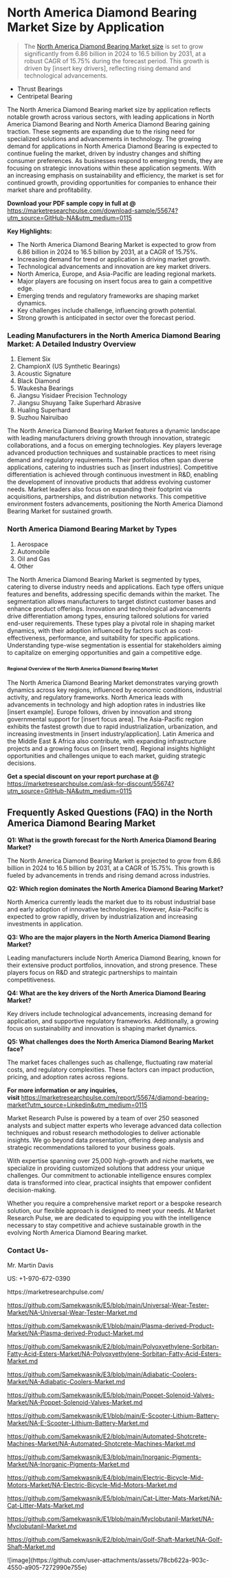 <h1>North America Diamond Bearing Market&nbsp;Size by Application</h1><blockquote><p>The <a href="https://marketresearchpulse.com/download-sample/55674?utm_source=GitHub-NA&amp;utm_medium=0115">North America Diamond Bearing Market size</a> is set to grow significantly from 6.86 billion in 2024 to 16.5 billion by 2031, at a robust CAGR of 15.75% during the forecast period. This growth is driven by [insert key drivers], reflecting rising demand and technological advancements.</p></blockquote><ul><li>Thrust Bearings<li> Centripetal Bearing</li></ul><p>The North America Diamond Bearing market size by application reflects notable growth across various sectors, with leading applications in North America Diamond Bearing and North America Diamond Bearing gaining traction. These segments are expanding due to the rising need for specialized solutions and advancements in technology. The growing demand for applications in North America Diamond Bearing is expected to continue fueling the market, driven by industry changes and shifting consumer preferences. As businesses respond to emerging trends, they are focusing on strategic innovations within these application segments. With an increasing emphasis on sustainability and efficiency, the market is set for continued growth, providing opportunities for companies to enhance their market share and profitability.</p><p><strong>Download your PDF sample copy in full at @ </strong><a href="https://marketresearchpulse.com/download-sample/55674?utm_source=GitHub-NA&amp;utm_medium=0115">https://marketresearchpulse.com/download-sample/55674?utm_source=GitHub-NA&amp;utm_medium=0115</a></p><p><strong>Key Highlights: </strong></p><ul><li>The North America Diamond Bearing Market is expected to grow from 6.86 billion in 2024 to 16.5 billion by 2031, at a CAGR of 15.75%.</li><li>Increasing demand for trend or application is driving market growth.</li><li>Technological advancements and innovation are key market drivers.</li><li>North America, Europe, and Asia-Pacific are leading regional markets.</li><li>Major players are focusing on insert focus area to gain a competitive edge.</li><li>Emerging trends and regulatory frameworks are shaping market dynamics.</li><li>Key challenges include challenge, influencing growth potential.</li><li>Strong growth is anticipated in sector over the forecast period.</li></ul><h3>Leading Manufacturers in the North America Diamond Bearing Market: A Detailed Industry Overview</h3><ol><li>Element Six</li><li>ChampionX (US Synthetic Bearings)</li><li>Acoustic Signature</li><li>Black Diamond</li><li>Waukesha Bearings</li><li>Jiangsu Yisidaer Precision Technology</li><li>Jiangsu Shuyang Taike Superhard Abrasive</li><li>Hualing Superhard</li><li>Suzhou Nairuibao</li></ol><div class="flex max-w-full flex-col flex-grow"><div class="min-h-8 text-message flex w-full flex-col items-end gap-2 whitespace-normal break-words [.text-message+&amp;]:mt-5" dir="auto" data-message-author-role="assistant" data-message-id="fd8432e4-4910-450d-b182-61b7bfb0a01f" data-message-model-slug="gpt-4o"><div class="flex w-full flex-col gap-1 empty:hidden first:pt-[3px]"><div class="markdown prose w-full break-words dark:prose-invert light"><p>The North America Diamond Bearing Market features a dynamic landscape with leading manufacturers driving growth through innovation, strategic collaborations, and a focus on emerging technologies. Key players leverage advanced production techniques and sustainable practices to meet rising demand and regulatory requirements. Their portfolios often span diverse applications, catering to industries such as [insert industries]. Competitive differentiation is achieved through continuous investment in R&amp;D, enabling the development of innovative products that address evolving customer needs. Market leaders also focus on expanding their footprint via acquisitions, partnerships, and distribution networks. This competitive environment fosters advancements, positioning the North America Diamond Bearing Market for sustained growth.</p></div></div></div></div><h3>North America Diamond Bearing Market by Types</h3><ol><li>Aerospace<li> Automobile<li> Oil and Gas<li> Other</li></ol><div class="flex max-w-full flex-col flex-grow"><div class="min-h-8 text-message flex w-full flex-col items-end gap-2 whitespace-normal break-words [.text-message+&amp;]:mt-5" dir="auto" data-message-author-role="assistant" data-message-id="084470be-0bb7-4664-bddf-5156b4f41249" data-message-model-slug="gpt-4o-mini"><div class="flex w-full flex-col gap-1 empty:hidden first:pt-[3px]"><div class="markdown prose w-full break-words dark:prose-invert light"><p>The North America Diamond Bearing Market is segmented by types, catering to diverse industry needs and applications. Each type offers unique features and benefits, addressing specific demands within the market. The segmentation allows manufacturers to target distinct customer bases and enhance product offerings. Innovation and technological advancements drive differentiation among types, ensuring tailored solutions for varied end-user requirements. These types play a pivotal role in shaping market dynamics, with their adoption influenced by factors such as cost-effectiveness, performance, and suitability for specific applications. Understanding type-wise segmentation is essential for stakeholders aiming to capitalize on emerging opportunities and gain a competitive edge.</p></div></div></div></div><h3><span style="font-size: 11px;">Regional Overview of the North America Diamond Bearing Market</span></h3><div class="flex max-w-full flex-col flex-grow"><div class="min-h-8 text-message flex w-full flex-col items-end gap-2 whitespace-normal break-words [.text-message+&amp;]:mt-5" dir="auto" data-message-author-role="assistant" data-message-id="e9038762-ce64-4e30-91c9-9bd413514231" data-message-model-slug="gpt-4o-mini"><div class="flex w-full flex-col gap-1 empty:hidden first:pt-[3px]"><div class="markdown prose w-full break-words dark:prose-invert light"><p>The North America Diamond Bearing Market demonstrates varying growth dynamics across key regions, influenced by economic conditions, industrial activity, and regulatory frameworks. North America leads with advancements in technology and high adoption rates in industries like [insert example]. Europe follows, driven by innovation and strong governmental support for [insert focus area]. The Asia-Pacific region exhibits the fastest growth due to rapid industrialization, urbanization, and increasing investments in [insert industry/application]. Latin America and the Middle East &amp; Africa also contribute, with expanding infrastructure projects and a growing focus on [insert trend]. Regional insights highlight opportunities and challenges unique to each market, guiding strategic decisions.</p></div></div></div></div><p><strong>Get a special discount on your report purchase at @ </strong><a href="https://marketresearchpulse.com/ask-for-discount/55674?utm_source=GitHub-NA&amp;utm_medium=0115">https://marketresearchpulse.com/ask-for-discount/55674?utm_source=GitHub-NA&amp;utm_medium=0115</a></p><h2>Frequently Asked Questions (FAQ) in the North America Diamond Bearing Market</h2><p><strong>Q1: What is the growth forecast for the North America Diamond Bearing Market?</strong></p><p>The North America Diamond Bearing Market is projected to grow from 6.86 billion in 2024 to 16.5 billion by 2031, at a CAGR of 15.75%. This growth is fueled by advancements in trends and rising demand across industries.</p><p><strong>Q2: Which region dominates the North America Diamond Bearing Market?</strong></p><p>North America currently leads the market due to its robust industrial base and early adoption of innovative technologies. However, Asia-Pacific is expected to grow rapidly, driven by industrialization and increasing investments in application.</p><p><strong>Q3: Who are the major players in the North America Diamond Bearing Market?</strong></p><p>Leading manufacturers include North America Diamond Bearing, known for their extensive product portfolios, innovation, and strong presence. These players focus on R&amp;D and strategic partnerships to maintain competitiveness.</p><p><strong>Q4: What are the key drivers of the North America Diamond Bearing Market?</strong></p><p>Key drivers include technological advancements, increasing demand for application, and supportive regulatory frameworks. Additionally, a growing focus on sustainability and innovation is shaping market dynamics.</p><p><strong>Q5: What challenges does the North America Diamond Bearing Market face?</strong></p><p>The market faces challenges such as challenge, fluctuating raw material costs, and regulatory complexities. These factors can impact production, pricing, and adoption rates across regions.</p><p><strong>For more information or any inquiries, visit&nbsp;</strong><a href="https://marketresearchpulse.com/report/55674/diamond-bearing-market?utm_source=Linkedin&utm_medium=0115">https://marketresearchpulse.com/report/55674/diamond-bearing-market?utm_source=Linkedin&utm_medium=0115</a></p><p>Market Research Pulse is powered by a team of over 250 seasoned analysts and subject matter experts who leverage advanced data collection techniques and robust research methodologies to deliver actionable insights. We go beyond data presentation, offering deep analysis and strategic recommendations tailored to your business goals.</p><p>With expertise spanning over 25,000 high-growth and niche markets, we specialize in providing customized solutions that address your unique challenges. Our commitment to actionable intelligence ensures complex data is transformed into clear, practical insights that empower confident decision-making.</p><p>Whether you require a comprehensive market report or a bespoke research solution, our flexible approach is designed to meet your needs. At Market Research Pulse, we are dedicated to equipping you with the intelligence necessary to stay competitive and achieve sustainable growth in the evolving North America Diamond Bearing market.</p><h3><strong>Contact Us-</strong></h3><p>Mr. Martin Davis</p><p>US: +1-970-672-0390</p><p>https://marketresearchpulse.com/</p><p><a href="https://github.com/Samekwasnik/E5/blob/main/Universal-Wear-Tester-Market/NA-Universal-Wear-Tester-Market.md">https://github.com/Samekwasnik/E5/blob/main/Universal-Wear-Tester-Market/NA-Universal-Wear-Tester-Market.md</a></p><p><a href="https://github.com/Samekwasnik/E1/blob/main/Plasma-derived-Product-Market/NA-Plasma-derived-Product-Market.md">https://github.com/Samekwasnik/E1/blob/main/Plasma-derived-Product-Market/NA-Plasma-derived-Product-Market.md</a></p><p><a href="https://github.com/Samekwasnik/E2/blob/main/Polyoxyethylene-Sorbitan-Fatty-Acid-Esters-Market/NA-Polyoxyethylene-Sorbitan-Fatty-Acid-Esters-Market.md">https://github.com/Samekwasnik/E2/blob/main/Polyoxyethylene-Sorbitan-Fatty-Acid-Esters-Market/NA-Polyoxyethylene-Sorbitan-Fatty-Acid-Esters-Market.md</a></p><p><a href="https://github.com/Samekwasnik/E3/blob/main/Adiabatic-Coolers-Market/NA-Adiabatic-Coolers-Market.md">https://github.com/Samekwasnik/E3/blob/main/Adiabatic-Coolers-Market/NA-Adiabatic-Coolers-Market.md</a></p><p><a href="https://github.com/Samekwasnik/E5/blob/main/Poppet-Solenoid-Valves-Market/NA-Poppet-Solenoid-Valves-Market.md">https://github.com/Samekwasnik/E5/blob/main/Poppet-Solenoid-Valves-Market/NA-Poppet-Solenoid-Valves-Market.md</a></p><p><a href="https://github.com/Samekwasnik/E1/blob/main/E-Scooter-Lithium-Battery-Market/NA-E-Scooter-Lithium-Battery-Market.md">https://github.com/Samekwasnik/E1/blob/main/E-Scooter-Lithium-Battery-Market/NA-E-Scooter-Lithium-Battery-Market.md</a></p><p><a href="https://github.com/Samekwasnik/E2/blob/main/Automated-Shotcrete-Machines-Market/NA-Automated-Shotcrete-Machines-Market.md">https://github.com/Samekwasnik/E2/blob/main/Automated-Shotcrete-Machines-Market/NA-Automated-Shotcrete-Machines-Market.md</a></p><p><a href="https://github.com/Samekwasnik/E3/blob/main/Inorganic-Pigments-Market/NA-Inorganic-Pigments-Market.md">https://github.com/Samekwasnik/E3/blob/main/Inorganic-Pigments-Market/NA-Inorganic-Pigments-Market.md</a></p><p><a href="https://github.com/Samekwasnik/E4/blob/main/Electric-Bicycle-Mid-Motors-Market/NA-Electric-Bicycle-Mid-Motors-Market.md">https://github.com/Samekwasnik/E4/blob/main/Electric-Bicycle-Mid-Motors-Market/NA-Electric-Bicycle-Mid-Motors-Market.md</a></p><p><a href="https://github.com/Samekwasnik/E5/blob/main/Cat-Litter-Mats-Market/NA-Cat-Litter-Mats-Market.md">https://github.com/Samekwasnik/E5/blob/main/Cat-Litter-Mats-Market/NA-Cat-Litter-Mats-Market.md</a></p><p><a href="https://github.com/Samekwasnik/E1/blob/main/Myclobutanil-Market/NA-Myclobutanil-Market.md">https://github.com/Samekwasnik/E1/blob/main/Myclobutanil-Market/NA-Myclobutanil-Market.md</a></p><p><a href="https://github.com/Samekwasnik/E2/blob/main/Golf-Shaft-Market/NA-Golf-Shaft-Market.md">https://github.com/Samekwasnik/E2/blob/main/Golf-Shaft-Market/NA-Golf-Shaft-Market.md</a></p>
![image](https://github.com/user-attachments/assets/78cb622a-903c-4550-a905-7272990e755e)
